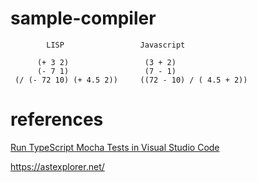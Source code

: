 # sample-compiler

```
        LISP                 Javascript

      (+ 3 2)                 (3 + 2)
      (- 7 1)                 (7 - 1)
 (/ (- 72 10) (+ 4.5 2))     ((72 - 10) / ( 4.5 + 2))
```

# references

[Run TypeScript Mocha Tests in Visual Studio Code](https://medium.com/@FizzyInTheHall/run-typescript-mocha-tests-in-visual-studio-code-58e62a173575)

https://astexplorer.net/